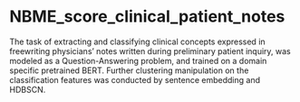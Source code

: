 # NBME_score_clinical_patient_notes
The task of extracting and classifying clinical concepts expressed in freewriting physicians’ notes written during preliminary patient inquiry, was modeled as a Question-Answering problem, and trained on a domain specific pretrained BERT. Further clustering manipulation on the classification features was conducted by sentence embedding and HDBSCN.
